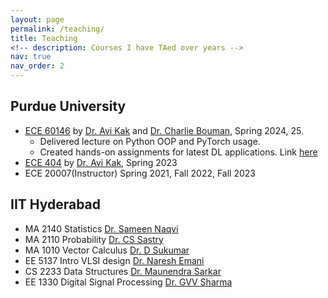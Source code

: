 ```yaml
---
layout: page
permalink: /teaching/
title: Teaching
<!-- description: Courses I have TAed over years -->
nav: true
nav_order: 2
---
```

## Purdue University

* [ECE 60146](https://engineering.purdue.edu/DeepLearn/) by [Dr. Avi Kak](https://engineering.purdue.edu/kak/) and [Dr. Charlie Bouman](https://engineering.purdue.edu/~bouman/), Spring 2024, 25. 
  * Delivered lecture on Python OOP and PyTorch usage.
  * Created hands-on assignments for latest DL applications. Link [here](https://engineering.purdue.edu/DeepLearn/2_best_solutions/2024/index.php#)
* [ECE 404](https://engineering.purdue.edu/ece404/) by [Dr. Avi Kak](https://engineering.purdue.edu/kak/), Spring 2023
* ECE 20007(Instructor) Spring 2021, Fall 2022, Fall 2023

## IIT Hyderabad
* MA 2140 Statistics [Dr. Sameen Naqvi](https://www.iith.ac.in/math/sameen/)
* MA 2110 Probability [Dr. CS Sastry](https://people.iith.ac.in/csastry/index.html)
* MA 1010 Vector Calculus [Dr. D Sukumar](https://www.iith.ac.in/math/suku/)
* EE 5137 Intro VLSI design [Dr. Naresh Emani](https://people.iith.ac.in/nke/)
* CS 2233 Data Structures [Dr. Maunendra Sarkar](https://people.iith.ac.in/maunendra/)
* EE 1330 Digital Signal Processing [Dr. GVV Sharma](https://people.iith.ac.in/gadepall/)
